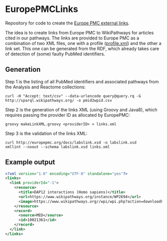 # EuropePMCLinks
Repository for code to create the [Europe PMC external links](http://europepmc.org/LabsLink).

The idea is to create links from Europe PMC to WikiPathways for articles cited in our pathways. The links are
provided to Europe PMC as a combination of two XML files, one with a profile ([profile.xml](profile.xml)) and
the other a link set. This one can be generated from the RDF, which already takes care of detection of (some)
faulty PubMed identifiers.

## Generation

Step 1 is the listing of all PubMed identifiers and associated pathways from the Analysis and Reactome
collections:

```shell
curl -H "Accept: text/csv" --data-urlencode query@query.rq -G http://sparql.wikipathways.org/ -o pmid2wpid.csv
```

Step 2 is the generation of the links XML (using Groovy and Java8), which requires passing the provider ID
as allocated by EuropePMC:

```shell
groovy makeLinkXML.groovy <providerID> > links.xml
```

Step 3 is the validation of the links XML:

```shell
curl http://europepmc.org/docs/labslink.xsd -o labslink.xsd
xmllint --noout --schema labslink.xsd links.xml
```

## Example output

```xml
<?xml version="1.0" encoding="UTF-8" standalone="yes"?>
<links>
  <link providerId="-1">
    <resource>
      <title>DAP12 interactions (Homo sapiens)</title>
      <url>https://www.wikipathways.org/instance/WP2694</url>
      <image>https://www.wikipathways.org//wpi/wpi.php?action=downloadFile&type=png&pwTitle=Pathway:WP2694</image>
    </resource>
    <record>
      <source>MED</source>
      <id>10021361</id>
    </record>
  </link>
</links>
```
